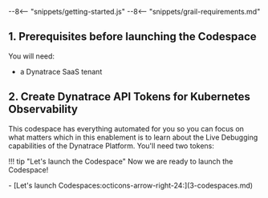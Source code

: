 --8<-- "snippets/getting-started.js"
--8<-- "snippets/grail-requirements.md"

## 1. Prerequisites before launching the Codespace

You will need:

- a Dynatrace SaaS tenant

## 2. Create Dynatrace API Tokens for Kubernetes Observability

This codespace has everything automated for you so you can focus on what matters which in this enablement is to learn about the Live Debugging capabilities of the Dynatrace Platform. You'll need two tokens:

!!! tip "Let's launch the Codespace"
Now we are ready to launch the Codespace!

<div class="grid cards" markdown>
- [Let's launch Codespaces:octicons-arrow-right-24:](3-codespaces.md)
</div>

